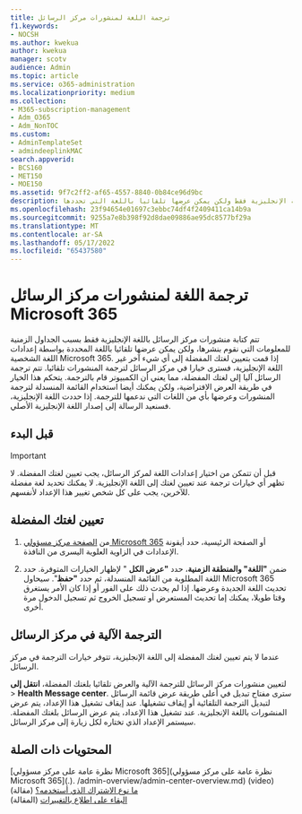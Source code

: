 ```yaml
---
title: ترجمة اللغة لمنشورات مركز الرسائل
f1.keywords:
- NOCSH
ms.author: kwekua
author: kwekua
manager: scotv
audience: Admin
ms.topic: article
ms.service: o365-administration
ms.localizationpriority: medium
ms.collection:
- M365-subscription-management
- Adm_O365
- Adm_NonTOC
ms.custom:
- AdminTemplateSet
- admindeeplinkMAC
search.appverid:
- BCS160
- MET150
- MOE150
ms.assetid: 9f7c2ff2-af65-4557-8840-0b84ce96d9bc
description: تكون منشورات مركز الرسائل باللغة الإنجليزية فقط ولكن يمكن عرضها تلقائيا باللغة التي تحددها Microsoft 365.
ms.openlocfilehash: 23f94654e01697c3ebbc74df4f2409411ca14b9a
ms.sourcegitcommit: 9255a7e8b398f92d8dae09886ae95dc8577bf29a
ms.translationtype: MT
ms.contentlocale: ar-SA
ms.lasthandoff: 05/17/2022
ms.locfileid: "65437580"
---
```

# <a name="language-translation-for-microsoft-365-message-center-posts"></a>ترجمة اللغة لمنشورات مركز الرسائل Microsoft 365

تتم كتابة منشورات مركز الرسائل باللغة الإنجليزية فقط بسبب الجداول الزمنية للمعلومات التي نقوم بنشرها، ولكن يمكن عرضها تلقائيا باللغة المحددة بواسطة إعدادات اللغة الشخصية Microsoft 365. إذا قمت بتعيين لغتك المفضلة إلى أي شيء آخر غير اللغة الإنجليزية، فسترى خيارا في مركز الرسائل لترجمة المنشورات تلقائيا. تتم ترجمة الرسائل آليا إلى لغتك المفضلة، مما يعني أن الكمبيوتر قام بالترجمة. يتحكم هذا الخيار في طريقة العرض الافتراضية، ولكن يمكنك أيضا استخدام القائمة المنسدلة لترجمة المنشورات وعرضها بأي من اللغات التي ندعمها للترجمة. إذا حددت اللغة الإنجليزية، فسنعيد الرسالة إلى إصدار اللغة الإنجليزية الأصلي.

## <a name="before-you-begin"></a>قبل البدء
  
> [!IMPORTANT]
> قبل أن تتمكن من اختيار إعدادات اللغة لمركز الرسائل، يجب تعيين لغتك المفضلة. لا تظهر أي خيارات ترجمة عند تعيين لغتك إلى اللغة الإنجليزية. لا يمكنك تحديد لغة مفضلة للآخرين، يجب على كل شخص تغيير هذا الإعداد لأنفسهم. 
  
## <a name="set-your-preferred-language"></a>تعيين لغتك المفضلة

1. من <a href="https://go.microsoft.com/fwlink/p/?linkid=2024339" target="_blank">الصفحة مركز مسؤولي Microsoft 365</a> أو الصفحة الرئيسية، حدد أيقونة الإعدادات في الزاوية العلوية اليسرى من النافذة.
  
2. ضمن **"اللغة" والمنطقة الزمنية**، حدد **"عرض الكل** " لإظهار الخيارات المتوفرة. حدد اللغة المطلوبة من القائمة المنسدلة، ثم حدد **"حفظ**". سيحاول Microsoft 365 تحديث اللغة الجديدة وعرضها. إذا لم يحدث ذلك على الفور أو إذا كان الأمر يستغرق وقتا طويلا، يمكنك إما تحديث المستعرض أو تسجيل الخروج ثم تسجيل الدخول مرة أخرى.
  
## <a name="machine-translation-in-message-center"></a>الترجمة الآلية في مركز الرسائل

عندما لا يتم تعيين لغتك المفضلة إلى اللغة الإنجليزية، تتوفر خيارات الترجمة في مركز الرسائل.
  
لتعيين منشورات مركز الرسائل للترجمة الآلية والعرض تلقائيا بلغتك المفضلة، **انتقل إلى** \> **Health Message center**. سترى مفتاح تبديل في أعلى طريقة عرض قائمة الرسائل لتبديل الترجمة التلقائية أو إيقاف تشغيلها. عند إيقاف تشغيل هذا الإعداد، يتم عرض المنشورات باللغة الإنجليزية. عند تشغيل هذا الإعداد، يتم عرض الرسائل بلغتك المفضلة. سيستمر الإعداد الذي تختاره لكل زيارة إلى مركز الرسائل. 

## <a name="related-content"></a>المحتويات ذات الصلة

[نظرة عامة على مركز مسؤولي Microsoft 365](نظرة عامة على مركز مسؤولي Microsoft 365](.). /admin-overview/admin-center-overview.md) (video)\
[ما نوع الاشتراك الذي أستخدمه؟](../admin-overview/what-subscription-do-i-have.md) (مقالة)\
[البقاء على اطلاع بالتغييرات](../manage/stay-on-top-of-updates.md) (المقالة)



  


